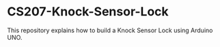 # CS207-Knock-Sensor-Lock
This repository explains how to build a Knock Sensor Lock using Arduino UNO.
